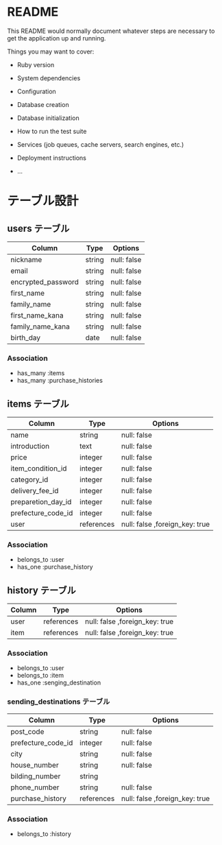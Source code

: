 # README

This README would normally document whatever steps are necessary to get the
application up and running.

Things you may want to cover:

* Ruby version

* System dependencies

* Configuration

* Database creation

* Database initialization

* How to run the test suite

* Services (job queues, cache servers, search engines, etc.)
* Deployment instructions

* ...


# テーブル設計

## users テーブル

| Column             | Type   | Options     |
| ------------------ | ------ | ----------- |
| nickname           | string | null: false |
| email              | string | null: false |
| encrypted_password | string | null: false |
| first_name         | string | null: false |
| family_name        | string | null: false |
| first_name_kana    | string | null: false |
| family_name_kana   | string | null: false |
| birth_day          | date   | null: false |

### Association

- has_many :items
- has_many :purchase_histories


## items テーブル

| Column              | Type    | Options     |
| ------------------- | ------- | ----------- |
| name                | string  | null: false |
| introduction        | text    | null: false |
| price               | integer | null: false |
| item_condition_id   | integer | null: false |
| category_id         | integer | null: false |
| delivery_fee_id     | integer | null: false |
| preparetion_day_id  | integer | null: false |
| prefecture_code_id  | integer | null: false |
| user                | references | null: false ,foreign_key: true|

### Association
- belongs_to :user
- has_one :purchase_history

## history テーブル

| Column | Type       | Options                       |
| ------ | ---------- | ----------------------------- |
| user   | references | null: false ,foreign_key: true|
| item   | references | null: false ,foreign_key: true|

### Association
- belongs_to :user
- belongs_to :item
- has_one :senging_destination


### sending_destinations テーブル

| Column                | Type       | Options     |
| ----------------------| ---------- | ----------- |
| post_code             | string     | null: false |
| prefecture_code_id    | integer    | null: false |
| city                  | string     | null: false |
| house_number          | string     | null: false |
| bilding_number        | string     |             |
| phone_number          | string     | null: false |
| purchase_history      | references | null: false ,foreign_key: true|

### Association
- belongs_to :history

